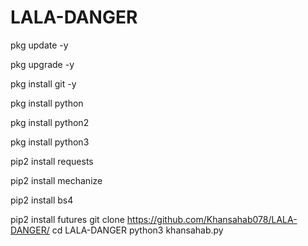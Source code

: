 # LALA-DANGER

pkg update -y

pkg upgrade -y

pkg install git -y

pkg install python

pkg install python2

pkg install python3

pip2 install requests

pip2 install mechanize

pip2 install bs4

pip2 install futures
git clone https://github.com/Khansahab078/LALA-DANGER/
cd LALA-DANGER
python3 khansahab.py
